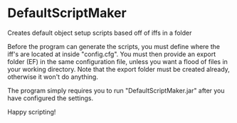 DefaultScriptMaker
==================

Creates default object setup scripts based off of iffs in a folder

Before the program can generate the scripts, you must define where the iff's are located at inside "config.cfg". You must then provide
an export folder (EF) in the same configuration file, unless you want a flood of files in your working directory. Note that
the export folder must be created already, otherwise it won't do anything.

The program simply requires you to run "DefaultScriptMaker.jar" after you have configured the settings.

Happy scripting!
